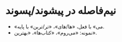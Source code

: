 # نیم‌فاصله در پیشوند/پسوند

- «می‌» با فعل، «ها/های»، «تر/ترین» با پایه.
- نمونه: «می‌روم»، «کتاب‌ها»، «بهترین».